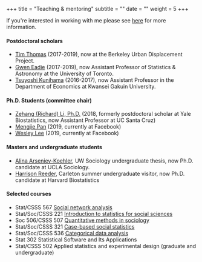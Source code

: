 +++
title = "Teaching & mentoring"
subtitle = ""
date = ""
weight = 5
+++
 
If you're interested in working with me please see [here](https://thmccormick.github.io/class/students/) for more information.
<br>
#### Postdoctoral scholars
+ [Tim Thomas](https://timathomas.github.io/) (2017-2019), now at the Berkeley Urban Displacement Project.
+ [Gwen Eadie](https://www.physics.mcmaster.ca/~eadiegm/cover.html) (2017-2019), now Assistant Professor of Statistics & Astronomy at the University of Toronto.
+ [Tsuyoshi Kunihama](https://sites.google.com/site/tsuyoshikunihama/) (2016-2017), now Assistant Professor in the Department of Economics at Kwansei Gakuin University.

#### Ph.D. Students (committee chair)
+ [Zehang (Richard) Li, Ph.D.](http://zehangli.com/) (2018, formerly postdoctoral scholar at Yale Biostatistics, now Assistant Professor at UC Santa Cruz)
+ [Mengjie Pan](https://www.stat.washington.edu/~mpan1/) (2019, currently at Facebook)
+ [Wesley Lee](https://www.stat.washington.edu/people/wtlee/) (2019, currently at Facebook)


#### Masters and undergraduate students
+ [Alina Arseniev-Koehler](https://soc.ucla.edu/grads/alina-arseniev-koehler), UW Sociology undergraduate thesis, now Ph.D. candidate at UCLA Sociology.
+ [Harrison Reeder](https://www.hsph.harvard.edu/biostatistics/tag/harrison-reeder/), Carleton summer undergraduate visitor, now Ph.D. candidate at Harvard Biostatistics


#### Selected courses
+ Stat/CSSS 567 [Social network analysis](https://thmccormick.github.io/class/567_sp19/)
+ Stat/Soc/CSSS 221 [Introduction to statistics for social sciences](https://docs.google.com/document/d/1wLRowIehGM1w-i4l4qaMerYgEhL0wpS__r_fbvwHeww/edit?usp=sharing)
+ Soc 506/CSSS 507 [Quantitative methods in sociology](http://www.stat.washington.edu/~tylermc/soc506sp15/schedule_2015.htm)
+ Stat/Soc/CSSS 321 [Case-based social statistics](http://www.stat.washington.edu/~tylermc/syllabus_321aut13.pdf)
+ Stat/Soc/CSSS 536 [Categorical data analysis](http://www.stat.washington.edu/~tylermc/syllabus_536_f13.pdf)
+ Stat 302 Statistical Software and Its Applications
+ Stat/CSSS 502 Applied statistics and experimental design (graduate and undergraduate) 
